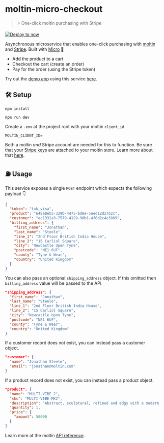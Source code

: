 # moltin-micro-checkout

> ⚡️ One-click moltin purchasing with Stripe

[![Deploy to now](https://deploy.now.sh/static/button.svg)](https://deploy.now.sh/?repo=https://github.com/ynnoj/moltin-micro-checkout&env=MOLTIN_CLIENT_ID)

Asynchronous microservice that enables one-click purchasing with [moltin](https://moltin.com) and [Stripe](https://stripe.com). Built with [Micro](https://github.com/zeit/micro) 🤩

- Add the product to a cart
- Checkout the cart (create an order)
- Pay for the order (using the Stripe token)

Try out the [demo app](https://moltin-next-checkout.now.sh) using this service [here](https://moltin-next-checkout.now.sh).

## 🛠 Setup

`npm install`

`npm run dev`

Create a `.env` at the project root with your moltin `client_id`.

```dosini
MOLTIN_CLIENT_ID=
```

Both a moltin _and_ Stripe account are needed for this to function. Be sure that your [Stripe keys](https://stripe.com/docs/dashboard#api-keys) are attached to your moltin store. Learn more about that [here](https://docs.moltin.com/?bash#configuring-stripe).

## ⛽️ Usage

This service exposes a single `POST` endpoint which expects the following payload 👇

```json
{
  "token": "tok_visa",
  "product": "648a0eb5-329b-4475-bd8e-5eed12d27b2c",
  "customer": "ec1332a3-7579-4129-90b1-4f0d2c4e38b5",
  "billing_address": {
    "first_name": "Jonathan",
    "last_name": "Steele",
    "line_1": "2nd Floor British India House",
    "line_2": "15 Carliol Square",
    "city": "Newcastle Upon Tyne",
    "postcode": "NE1 6UF",
    "county": "Tyne & Wear",
    "country": "United Kingdom"
  }
}
```

You can also pass an optional `shipping_address` object. If this omitted then `billing_address` value will be passed to the API.

```json
"shipping_address": {
  "first_name": "Jonathan",
  "last_name": "Steele",
  "line_1": "2nd Floor British India House",
  "line_2": "15 Carliol Square",
  "city": "Newcastle Upon Tyne",
  "postcode": "NE1 6UF",
  "county": "Tyne & Wear",
  "country": "United Kingdom"
}
```

If a customer record does not exist, you can instead pass a customer object.

```json
"customer": {
  "name": "Jonathan Steele",
  "email": "jonathan@moltin.com"
}
```

If a product record does not exist, you can instead pass a product object.

```json
"product": {
  "name": "MULTI-VIBE 2",
  "sku": "MULTI-VIBE-MK2",
  "description": "Abstract, sculptural, refined and edgy with a modern twist.",
  "quantity": 1,
  "price": {
    "amount": 50000
  }
}
```

Learn more at the moltin [API reference](https://docs.moltin.com).
